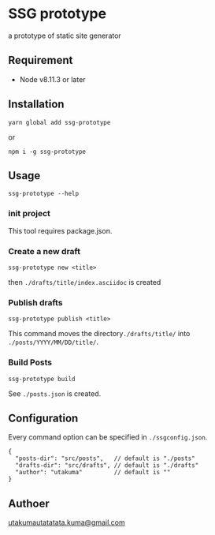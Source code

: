 SSG prototype
=============

a prototype of static site generator


## Requirement

- Node v8.11.3 or later

## Installation

```
yarn global add ssg-prototype
```

or

```
npm i -g ssg-prototype
```

## Usage

```
ssg-prototype --help
```

### init project

This tool requires package.json.

### Create a new draft

```
ssg-prototype new <title>
```

then `./drafts/title/index.asciidoc` is created

### Publish drafts

```
ssg-prototype publish <title>
```

This command moves the directory`./drafts/title/` into `./posts/YYYY/MM/DD/title/`.

### Build Posts

```
ssg-prototype build
```

See `./posts.json` is created.


## Configuration

Every command option can be specified in `./ssgconfig.json`.

```
{
  "posts-dir": "src/posts",   // default is "./posts"
  "drafts-dir": "src/drafts", // default is "./drafts"
  "author": "utakuma"         // default is ""
}
```

## Authoer

[utakuma<utatatata.kuma@gmail.com>](https://github.com/utatatata)